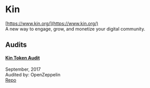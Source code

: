 
# Kin
  
[https://www.kin.org/](https://www.kin.org/)<br>
A new way to engage, grow, and monetize your digital community.


## Audits



#### [Kin Token Audit](https://blog.openzeppelin.com/kin-token-audit-121788c06fe/)

September, 2017<br>
Audited by: OpenZeppelin<br>
[Repo](https://github.com/kinecosystem/kin-token/tree/3ed3a383b9304274ec22f41769716cadb854727f/contracts)
      

  



